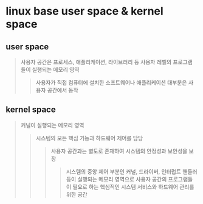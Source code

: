 # linux base user space & kernel space

## user space

> 사용자 공간은 프로세스, 애플리케이션, 라이브러리 등 사용자 레벨의 프로그램들이 실행되는 메모리 영역
>
> > 사용자가 직접 컴퓨터에 설치한 소프트웨어나 애플리케이션 대부분은 사용자 공간에서 동작

## kernel space

> 커널이 실행되는 메모리 영역
>
> > 시스템의 모든 핵심 기능과 하드웨어 제어를 담당
> >
> > > 사용자 공간과는 별도로 존재하여 시스템의 안정성과 보안성을 보장
> > >
> > > > 시스템의 중앙 제어 부분인 커널, 드라이버, 인터럽트 핸들러 등이 실행되는 메모리 영역으로 사용자 공간의 프로그램들이 필요로 하는 핵심적인 시스템 서비스와 하드웨어 관리를 위한 공간
